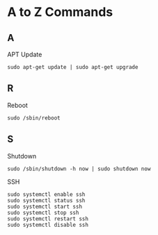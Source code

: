 # A to Z Commands 

## A 
APT Update

    sudo apt-get update | sudo apt-get upgrade
    
## R
Reboot
   
    sudo /sbin/reboot

## S
Shutdown

    sudo /sbin/shutdown -h now | sudo shutdown now
SSH

    sudo systemctl enable ssh 
    sudo systemctl status ssh
    sudo systemctl start ssh
    sudo systemctl stop ssh
    sudo systemctl restart ssh
    sudo systemctl disable ssh


    
    
  

